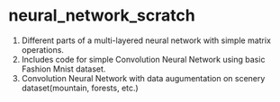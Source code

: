 # neural_network_scratch
1. Different parts of a multi-layered neural network with simple matrix operations.
2. Includes code for simple Convolution Neural Network using basic Fashion Mnist dataset.
3. Convolution Neural Network with data augumentation on scenery dataset(mountain, forests, etc.)
